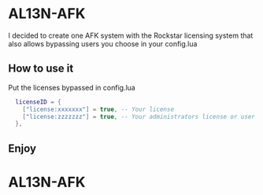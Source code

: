 # AL13N-AFK

I decided to create one AFK system with the Rockstar licensing system that also allows bypassing users you choose in your config.lua

## How to use it

Put the licenses bypassed in config.lua

```lua
  licenseID = {
    ["license:xxxxxxx"] = true, -- Your license
    ["license:zzzzzzz"] = true, -- Your administrators license or user you want
  },
```

## Enjoy
# AL13N-AFK
